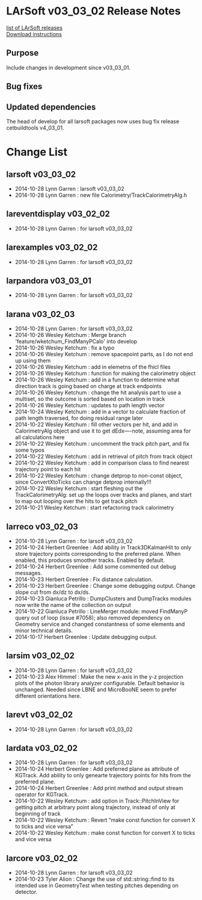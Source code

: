 # LArSoft v03_03_02 Release Notes



[list of LArSoft releases](LArSoft_release_list)  
[Download instructions](http://scisoft.fnal.gov/scisoft/projects/larsoft/v03_03_02/larsoft-v03_03_02.html)

## Purpose

Include changes in development since v03_03_01.

## Bug fixes

## Updated dependencies

The head of develop for all larsoft packages now uses bug fix release cetbuildtools v4_03_01.

# Change List

## larsoft v03_03_02

-   2014-10-28 Lynn Garren : larsoft v03_03_02
-   2014-10-28 Lynn Garren : new file Calorimetry/TrackCalorimetryAlg.h

## lareventdisplay v03_02_02

-   2014-10-28 Lynn Garren : for larsoft v03_03_02

## larexamples v03_02_02

-   2014-10-28 Lynn Garren : for larsoft v03_03_02

## larpandora v03_03_01

-   2014-10-28 Lynn Garren : for larsoft v03_03_02

## larana v03_02_03

-   2014-10-28 Lynn Garren : for larsoft v03_03_02
-   2014-10-26 Wesley Ketchum : Merge branch 'feature/wketchum_FindManyPCalo' into develop
-   2014-10-26 Wesley Ketchum : fix a typo
-   2014-10-26 Wesley Ketchum : remove spacepoint parts, as I do not end up using them
-   2014-10-26 Wesley Ketchum : add in elemetns of the fhicl files
-   2014-10-26 Wesley Ketchum : function for making the calorimetry object
-   2014-10-26 Wesley Ketchum : add in a function to determine what direction track is going based on charge at track endpoints
-   2014-10-26 Wesley Ketchum : change the hit analysis part to use a multiset, so the outcome is sorted based on location in track
-   2014-10-26 Wesley Ketchum : updates to path length vector
-   2014-10-24 Wesley Ketchum : add in a vector to calculate fraction of path length traversed, for doing residual range later
-   2014-10-22 Wesley Ketchum : fill other vectors per hit, and add in CalorimetryAlg object and use it to get dEdx—-note, assuming area for all calculations here
-   2014-10-22 Wesley Ketchum : uncomment the track pitch part, and fix some typos
-   2014-10-22 Wesley Ketchum : add in retrieval of pitch from track object
-   2014-10-22 Wesley Ketchum : add in comparison class to find nearest trajectory point to each hit
-   2014-10-22 Wesley Ketchum : change detprop to non-const object, since ConvertXtoTicks can change detprop internally!!!
-   2014-10-22 Wesley Ketchum : start fleshing out the TrackCalorimetryAlg: set up the loops over tracks and planes, and start to map out looping over the hits to get track pitch
-   2014-10-21 Wesley Ketchum : start refactoring track calorimetry

## larreco v03_02_03

-   2014-10-28 Lynn Garren : for larsoft v03_03_02
-   2014-10-24 Herbert Greenlee : Add ability in Track3DKalmanHit to only store trajectory points corresponding to the preferred plane. When enabled, this produces smoother tracks. Enabled by default.
-   2014-10-24 Herbert Greenlee : Add some commented out debug messages.
-   2014-10-23 Herbert Greenlee : Fix distance calculation.
-   2014-10-23 Herbert Greenlee : Change some debugging output. Change slope cut from dx/dz to dx/ds.
-   2014-10-23 Gianluca Petrillo : DumpClusters and DumpTracks modules now write the name of the collection on output
-   2014-10-22 Gianluca Petrillo : LineMerger module: moved FindManyP query out of loop (issue \#7058); also removed dependency on Geometry service and changed constantness of some elements and minor technical details.
-   2014-10-17 Herbert Greenlee : Update debugging output.

## larsim v03_02_02

-   2014-10-28 Lynn Garren : for larsoft v03_03_02
-   2014-10-23 Alex Himmel : Make the new x-axis in the y-z projection plots of the photon library analyzer configurable. Default behavior is unchanged. Needed since LBNE and MicroBooNE seem to prefer different orientations here.

## larevt v03_02_02

-   2014-10-28 Lynn Garren : for larsoft v03_03_02

## lardata v03_02_02

-   2014-10-28 Lynn Garren : for larsoft v03_03_02
-   2014-10-24 Herbert Greenlee : Add preferred plane as attribute of KGTrack. Add ability to only genearte trajectory points for hits from the preferred plane.
-   2014-10-24 Herbert Greenlee : Add print method and output stream operator for KGTrack.
-   2014-10-22 Wesley Ketchum : add option in Track::PitchInView for getting pitch at arbitrary point along trajectory, instead of only at beginning of track
-   2014-10-22 Wesley Ketchum : Revert “make const function for convert X to ticks and vice versa”
-   2014-10-22 Wesley Ketchum : make const function for convert X to ticks and vice versa

## larcore v03_02_02

-   2014-10-28 Lynn Garren : for larsoft v03_03_02
-   2014-10-23 Tyler Alion : Change the use of std::string::find to its intended use in GeometryTest when testing pitches depending on detector.
